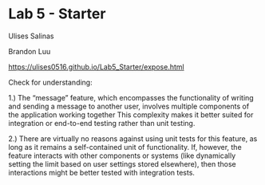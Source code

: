 # Lab 5 - Starter
Ulises Salinas

Brandon Luu

https://ulises0516.github.io/Lab5_Starter/expose.html


Check for understanding:

1.) The “message” feature, which encompasses the functionality of writing and sending a message to another user, involves multiple components of the application working together This complexity makes it better suited for integration or end-to-end testing rather than unit testing.

2.)  There are virtually no reasons against using unit tests for this feature, as long as it remains a self-contained unit of functionality. If, however, the feature interacts with other components or systems (like dynamically setting the limit based on user settings stored elsewhere), then those interactions might be better tested with integration tests.